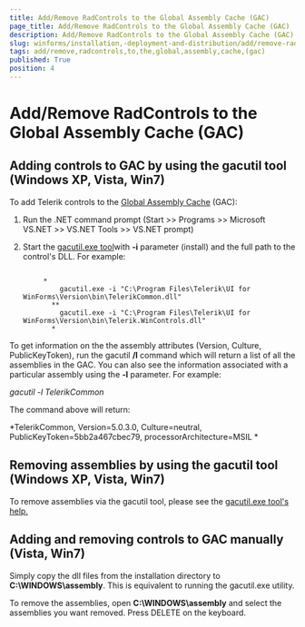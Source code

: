 ```yaml
---
title: Add/Remove RadControls to the Global Assembly Cache (GAC)
page_title: Add/Remove RadControls to the Global Assembly Cache (GAC) | UI for WinForms Documentation
description: Add/Remove RadControls to the Global Assembly Cache (GAC)
slug: winforms/installation,-deployment-and-distribution/add/remove-radcontrols-to-the-global-assembly-cache-(gac)
tags: add/remove,radcontrols,to,the,global,assembly,cache,(gac)
published: True
position: 4
---
```


# Add/Remove RadControls to the Global Assembly Cache (GAC)



## Adding controls to GAC by using the gacutil tool (Windows XP, Vista, Win7)

To add Telerik controls to the
          [Global Assembly Cache](http://msdn.microsoft.com/en-us/library/yf1d93sz%28VS.71%29.aspx)
          (GAC):
        

1. Run the .NET command prompt (Start >> Programs >> Microsoft VS.NET >> VS.NET Tools >> VS.NET prompt)

1. Start the [gacutil.exe tool](http://msdn.microsoft.com/en-us/library/ex0ss12c%28VS.80%29.aspx)with __-i__ parameter (install) and the full path to the control's DLL. For example:
            
             
            *
                gacutil.exe -i "C:\Program Files\Telerik\UI for WinForms\Version\bin\TelerikCommon.dll"
              **
                gacutil.exe -i "C:\Program Files\Telerik\UI for WinForms\Version\bin\Telerik.WinControls.dll"
              *

To get information on the the assembly attributes (Version, Culture, PublicKeyToken), run the gacutil __/l__ command which will return a list
          of all the assemblies in the GAC. You can also see the information associated with a particular assembly using the __-l__ parameter.
          For example:
        

*gacutil -l TelerikCommon*

The command above will return:

*TelerikCommon, Version=5.0.3.0, Culture=neutral, PublicKeyToken=5bb2a467cbec79, processorArchitecture=MSIL *

## Removing assemblies by using the gacutil tool (Windows XP, Vista, Win7)

To remove assemblies via the gacutil tool, please see the
          [gacutil.exe tool's help.](http://msdn.microsoft.com/en-us/library/ex0ss12c%28VS.80%29.aspx)

## Adding and removing controls to GAC manually (Vista, Win7)

Simply copy the dll files from the installation directory to __C:\WINDOWS\assembly__. This is equivalent to running the gacutil.exe
          utility.
        

To remove the assemblies, open __C:\WINDOWS\assembly__ and select the assemblies you want removed. Press DELETE on the keyboard.
        
